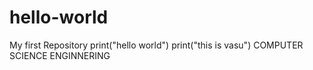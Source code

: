 # hello-world
My first Repository
print("hello world")
print("this is vasu")
COMPUTER SCIENCE ENGINNERING
